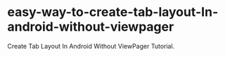 # easy-way-to-create-tab-layout-In-android-without-viewpager
Create Tab Layout In Android Without ViewPager Tutorial.
